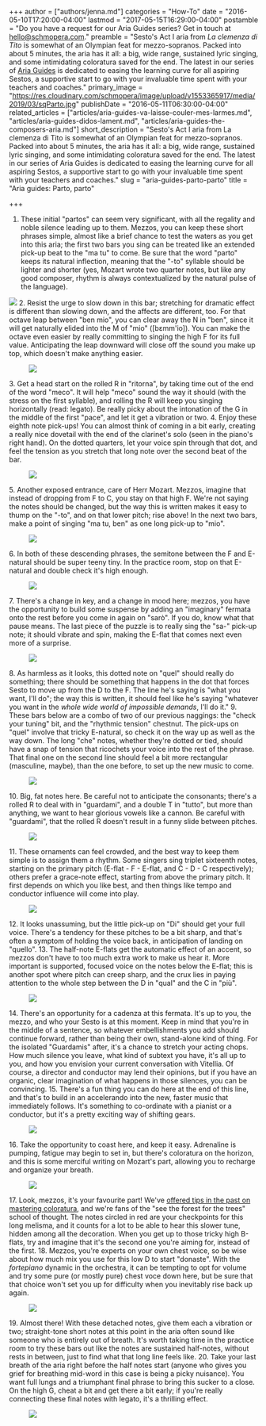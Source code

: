 +++
author = ["authors/jenna.md"]
categories = "How-To"
date = "2016-05-10T17:20:00-04:00"
lastmod = "2017-05-15T16:29:00-04:00"
postamble = "Do you have a request for our Aria Guides series? Get in touch at [hello@schmopera.com](mailto:hello@schmopera.com)."
preamble = "Sesto's Act I aria from *La clemenza di Tito* is somewhat of an Olympian feat for mezzo-sopranos. Packed into about 5 minutes, the aria has it all: a big, wide range, sustained lyric singing, and some intimidating coloratura saved for the end. The latest in our series of [Aria Guides](http://www.schmopera.com/search-results/?q=aria%20guides&page=1) is dedicated to easing the learning curve for all aspiring Sestos, a supportive start to go with your invaluable time spent with your teachers and coaches."
primary_image = "https://res.cloudinary.com/schmopera/image/upload/v1553365917/media/2019/03/sqParto.jpg"
publishDate = "2016-05-11T06:30:00-04:00"
related_articles = ["articles/aria-guides-va-laisse-couler-mes-larmes.md", "articles/aria-guides-didos-lament.md", "articles/aria-guides-the-composers-aria.md"]
short_description = "Sesto's Act I aria from La clemenza di Tito is somewhat of an Olympian feat for mezzo-sopranos. Packed into about 5 minutes, the aria has it all: a big, wide range, sustained lyric singing, and some intimidating coloratura saved for the end. The latest in our series of Aria Guides is dedicated to easing the learning curve for all aspiring Sestos, a supportive start to go with your invaluable time spent with your teachers and coaches."
slug = "aria-guides-parto-parto"
title = "Aria guides: Parto, parto"

+++
 1. These initial "partos" can seem very significant, with all the regality and noble silence leading up to them. Mezzos, you can keep these short phrases simple, almost like a brief chance to test the waters as you get into this aria; the first two bars you sing can be treated like an extended pick-up beat to the "ma tu" to come. Be sure that the word "parto" keeps its natural inflection, meaning that the "-to" syllable should be lighter and shorter (yes, Mozart wrote two quarter notes, but like any good composer, rhythm is always contextualized by the natural pulse of the language).<figure data-type="image">

![](https://res.cloudinary.com/schmopera/image/upload/v1545409169/media/webhook-uploads/1462959781465/Aria-Guide---Parto---annotated-1-1.jpg.jpg)
    </figure>
 2. Resist the urge to slow down in this bar; stretching for dramatic effect is different than slowing down, and the affects are different, too. For that octave leap between "ben mio", you can clear away the N in "ben", since it will get naturally elided into the M of "mio" (\[bɛmm'io\]). You can make the octave even easier by really committing to singing the high F for its full value. Anticipating the leap downward will close off the sound you make up top, which doesn't make anything easier.<figure data-type="image">

![](https://res.cloudinary.com/schmopera/image/upload/v1545409169/media/webhook-uploads/1462959827636/Aria-Guide---Parto---annotated-1-2.jpg.jpg)
    </figure>
 3. Get a head start on the rolled R in "ritorna", by taking time out of the end of the word "meco". It will help "meco" sound the way it should (with the stress on the first syllable), and rolling the R will keep you singing horizontally (read: legato). Be really picky about the intonation of the G in the middle of the first "pace", and let it get a vibration or two.
 4. Enjoy these eighth note pick-ups! You can almost think of coming in a bit early, creating a really nice dovetail with the end of the clarinet's solo (seen in the piano's right hand). On the dotted quarters, let your voice spin through that dot, and feel the tension as you stretch that long note over the second beat of the bar.<figure data-type="image">

![](https://res.cloudinary.com/schmopera/image/upload/v1545409169/media/webhook-uploads/1462914985675/Aria-Guide---Parto---annotated-2.jpg.jpg)
    </figure>
 5. Another exposed entrance, care of Herr Mozart. Mezzos, imagine that instead of dropping from F to C, you stay on that high F. We're not saying the notes should be changed, but the way this is written makes it easy to thump on the "-to", and on that lower pitch; rise above! In the next two bars, make a point of singing "ma tu, ben" as one long pick-up to "mio".<figure data-type="image">

![](https://res.cloudinary.com/schmopera/image/upload/v1545409169/media/webhook-uploads/1462915004296/Aria-Guide---Parto---annotated-3.jpg.jpg)
    </figure>
 6. In both of these descending phrases, the semitone between the F and E-natural should be super teeny tiny. In the practice room, stop on that E-natural and double check it's high enough.<figure data-type="image">

![](https://res.cloudinary.com/schmopera/image/upload/v1545409169/media/webhook-uploads/1462960370261/Aria-Guide---Parto---annotated-4-1.jpg.jpg)
    </figure>
 7. There's a change in key, and a change in mood here; mezzos, you have the opportunity to build some suspense by adding an "imaginary" fermata onto the rest before you come in again on "sarò". If you do, know what that pause means. The last piece of the puzzle is to really sing the "sa-" pick-up note; it should vibrate and spin, making the E-flat that comes next even more of a surprise.<figure data-type="image">

![](https://res.cloudinary.com/schmopera/image/upload/v1545409169/media/webhook-uploads/1462960423701/Aria-Guide---Parto---annotated-4-2.jpg.jpg)
    </figure>
 8. As harmless as it looks, this dotted note on "quel" should really do something; there should be something that happens in the dot that forces Sesto to move up from the D to the F. The line he's saying is "what you want, I'll do"; the way this is written, it should feel like he's saying "whatever you want in the _whole wide world of impossible demands_, I'll do it."
 9. These bars below are a combo of two of our previous naggings: the "check your tuning" bit, and the "rhythmic tension" chestnut. The pick-ups on "quel" involve that tricky E-natural, so check it on the way up as well as the way down. The long "che" notes, whether they're dotted or tied, should have a snap of tension that ricochets your voice into the rest of the phrase. That final one on the second line should feel a bit more rectangular (masculine, maybe), than the one before, to set up the new music to come.<figure data-type="image">

![](https://res.cloudinary.com/schmopera/image/upload/v1545409169/media/webhook-uploads/1462915033074/Aria-Guide---Parto---annotated-5.jpg.jpg)
    </figure>
10. Big, fat notes here. Be careful not to anticipate the consonants; there's a rolled R to deal with in "guardami", and a double T in "tutto", but more than anything, we want to hear glorious vowels like a cannon. Be careful with "guardami", that the rolled R doesn't result in a funny slide between pitches.<figure data-type="image">

![](https://res.cloudinary.com/schmopera/image/upload/v1545409169/media/webhook-uploads/1462960631870/Aria-Guide---Parto---annotated-6-1.jpg.jpg)
    </figure>
11. These ornaments can feel crowded, and the best way to keep them simple is to assign them a rhythm. Some singers sing triplet sixteenth notes, starting on the primary pitch (E-flat - F - E-flat, and C - D - C respectively); others prefer a grace-note effect, starting from above the primary pitch. It first depends on which you like best, and then things like tempo and conductor influence will come into play.<figure data-type="image">

![](https://res.cloudinary.com/schmopera/image/upload/v1545409169/media/webhook-uploads/1462960664021/Aria-Guide---Parto---annotated-6-2.jpg.jpg)
    </figure>
12. It looks unassuming, but the little pick-up on "Di" should get your full voice. There's a tendency for these pitches to be a bit sharp, and that's often a symptom of holding the voice back, in anticipation of landing on "quello".
13. The half-note E-flats get the automatic effect of an accent, so mezzos don't have to too much extra work to make us hear it. More important is supported, focused voice on the notes below the E-flat; this is another spot where pitch can creep sharp, and the crux lies in paying attention to the whole step between the D in "qual" and the C in "più".<figure data-type="image">

![](https://res.cloudinary.com/schmopera/image/upload/v1545409169/media/webhook-uploads/1462915061201/Aria-Guide---Parto---annotated-7.jpg.jpg)
    </figure>
14. There's an opportunity for a cadenza at this fermata. It's up to you, the mezzo, and who your Sesto is at this moment. Keep in mind that you're in the middle of a sentence, so whatever embellishments you add should continue forward, rather than being their own, stand-alone kind of thing. For the isolated "Guardamis" after, it's a chance to stretch your acting chops. How much silence you leave, what kind of subtext you have, it's all up to you, and how you envision your current conversation with Vitellia. Of course, a director and conductor may lend their opinions, but if you have an organic, clear imagination of what happens in those silences, you can be convincing.
15. There's a fun thing you can do here at the end of this line, and that's to build in an accelerando into the new, faster music that immediately follows. It's something to co-ordinate with a pianist or a conductor, but it's a pretty exciting way of shifting gears.<figure data-type="image">

![](https://res.cloudinary.com/schmopera/image/upload/v1545409169/media/webhook-uploads/1462958664529/Aria-Guide---Parto---annotated-8.jpg.jpg)
    </figure>
16. Take the opportunity to coast here, and keep it easy. Adrenaline is pumping, fatigue may begin to set in, but there's coloratura on the horizon, and this is some merciful writing on Mozart's part, allowing you to recharge and organize your breath.<figure data-type="image">

![](https://res.cloudinary.com/schmopera/image/upload/v1545409169/media/webhook-uploads/1462915083751/Aria-Guide---Parto---annotated-9.jpg.jpg)
    </figure>
17. Look, mezzos, it's your favourite part! We've [offered tips in the past on mastering coloratura](/4-tips-for-when-there-are-too-many-notes/), and we're fans of the "see the forest for the trees" school of thought. The notes circled in red are your checkpoints for this long melisma, and it counts for a lot to be able to hear this slower tune, hidden among all the decoration. When you get up to those tricky high B-flats, try and imagine that it's the second one you're aiming for, instead of the first.
18. Mezzos, you're experts on your own chest voice, so be wise about how much mix you use for this low D to start "donaste". With the _fortepiano_ dynamic in the orchestra, it can be tempting to opt for volume and try some pure (or mostly pure) chest voce down here, but be sure that that choice won't set you up for difficulty when you inevitably rise back up again.<figure data-type="image">

![](https://res.cloudinary.com/schmopera/image/upload/v1545409169/media/webhook-uploads/1462915106696/Aria-Guide---Parto---annotated---11.jpg.jpg)
    </figure>
19. Almost there! With these detached notes, give them each a vibration or two; straight-tone short notes at this point in the aria often sound like someone who is entirely out of breath. It's worth taking time in the practice room to try these bars out like the notes are sustained half-notes, without rests in between, just to find what that long line feels like.
20. Take your last breath of the aria right before the half notes start (anyone who gives you grief for breathing mid-word in this case is being a picky nuisance). You want full lungs and a triumphant final phrase to bring this sucker to a close. On the high G, cheat a bit and get there a bit early; if you're really connecting these final notes with legato, it's a thrilling effect.

<figure data-type="image">

![](https://res.cloudinary.com/schmopera/image/upload/v1545409169/media/webhook-uploads/1462915227334/Aria-Guide---Parto---annotated---12.jpg.jpg)
</figure>